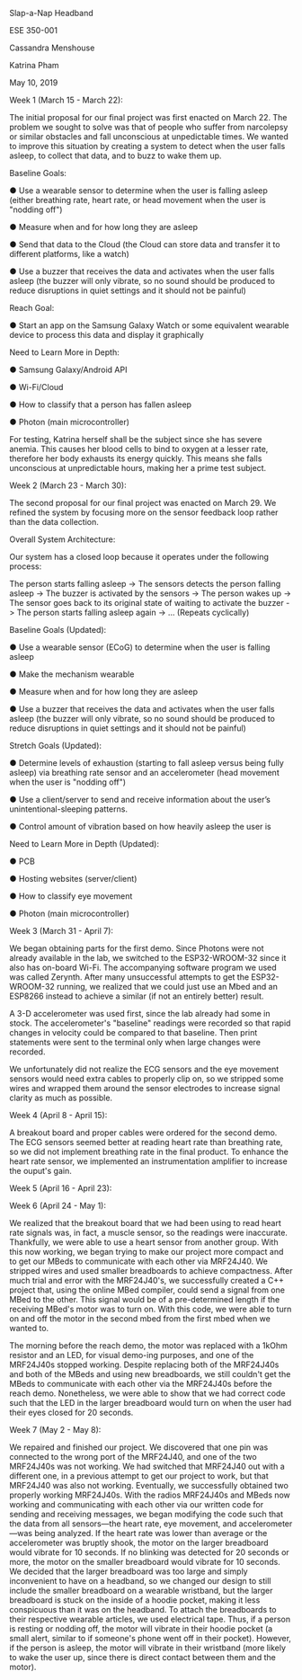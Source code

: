 Slap-a-Nap Headband

ESE 350-001

Cassandra Menshouse

Katrina Pham

May 10, 2019


Week 1 (March 15 - March 22):

The initial proposal for our final project was first enacted on March 22. The problem we sought to solve was that of people who suffer from narcolepsy or similar obstacles and fall unconscious at unpedictable times. We wanted to improve this situation by creating a system to detect when the user falls asleep, to collect that data, and to buzz to wake them up.


Baseline Goals:

● Use a wearable sensor to determine when the user is falling asleep (either breathing rate, heart rate, or head movement when the user is "nodding off")

● Measure when and for how long they are asleep

● Send that data to the Cloud (the Cloud can store data and transfer it to different platforms, like a watch)

● Use a buzzer that receives the data and activates when the user falls asleep (the buzzer will only vibrate, so no sound should be produced to reduce disruptions in quiet settings and it should not be painful)


Reach Goal:

● Start an app on the Samsung Galaxy Watch or some equivalent wearable device to process this data and display it graphically


Need to Learn More in Depth:

● Samsung Galaxy/Android API

● Wi-Fi/Cloud

● How to classify that a person has fallen asleep

● Photon (main microcontroller)


For testing, Katrina herself shall be the subject since she has severe anemia. This causes her blood cells to bind to oxygen at a lesser rate, therefore her body exhausts its energy quickly. This means she falls unconscious at unpredictable hours, making her a prime test subject.


Week 2 (March 23 - March 30):

The second proposal for our final project was enacted on March 29. We refined the system by focusing more on the sensor feedback loop rather than the data collection.


Overall System Architecture:

Our system has a closed loop because it operates under the following process:

The person starts falling asleep -> The sensors detects the person falling asleep -> The buzzer is activated by the sensors -> The person wakes up -> The sensor goes back to its original state of waiting to activate the buzzer -> The person starts falling asleep again -> … (Repeats cyclically)


Baseline Goals (Updated):

● Use a wearable sensor (ECoG) to determine when the user is falling asleep

● Make the mechanism wearable

● Measure when and for how long they are asleep

● Use a buzzer that receives the data and activates when the user falls asleep (the buzzer will only vibrate, so no sound should be produced to reduce disruptions in quiet settings and it should not be painful)


Stretch Goals (Updated):

● Determine levels of exhaustion (starting to fall asleep versus being fully asleep) via breathing rate sensor and an accelerometer (head movement when the user is "nodding off")

● Use a client/server to send and receive information about the user’s unintentional-sleeping patterns.

● Control amount of vibration based on how heavily asleep the user is


Need to Learn More in Depth (Updated):

● PCB

● Hosting websites (server/client)

● How to classify eye movement

● Photon (main microcontroller)


Week 3 (March 31 - April 7):

We began obtaining parts for the first demo. Since Photons were not already available in the lab, we switched to the ESP32-WROOM-32 since it also has on-board Wi-Fi. The accompanying software program we used was called Zerynth. After many unsuccessful attempts to get the ESP32-WROOM-32 running, we realized that we could just use an Mbed and an ESP8266 instead to achieve a similar (if not an entirely better) result.

A 3-D accelerometer was used first, since the lab already had some in stock. The accelerometer's "baseline" readings were recorded so that rapid changes in velocity could be compared to that baseline. Then print statements were sent to the terminal only when large changes were recorded.

We unfortunately did not realize the ECG sensors and the eye movement sensors would need extra cables to properly clip on, so we stripped some wires and wrapped them around the sensor electrodes to increase signal clarity as much as possible.

Week 4 (April 8 - April 15):

A breakout board and proper cables were ordered for the second demo. The ECG sensors seemed better at reading heart rate than breathing rate, so we did not implement breathing rate in the final product. To enhance the heart rate sensor, we implemented an instrumentation amplifier to increase the ouput's gain.

Week 5 (April 16 - April 23):


Week 6 (April 24 - May 1):

We realized that the breakout board that we had been using to read heart rate signals was, in fact, a muscle sensor, so the readings were inaccurate. Thankfully, we were able to use a heart sensor from another group. With this now working, we began trying to make our project more compact and to get our MBeds to communicate with each other via MRF24J40. We stripped wires and used smaller breadboards to achieve compactness. After much trial and error with the MRF24J40's, we successfully created a C++ project that, using the online MBed compiler, could send a signal from one MBed to the other. This signal would be of a pre-determined length if the receiving MBed's motor was to turn on. With this code, we were able to turn on and off the motor in the second mbed from the first mbed when we wanted to.

The morning before the reach demo, the motor was replaced with a 1kOhm resistor and an LED, for visual demo-ing purposes, and one of the MRF24J40s stopped working. Despite replacing both of the MRF24J40s and both of the MBeds and using new breadboards, we still couldn't get the MBeds to communicate with each other via the MRF24J40s before the reach demo. Nonetheless, we were able to show that we had correct code such that the LED in the larger breadboard would turn on when the user had their eyes closed for 20 seconds.

Week 7 (May 2 - May 8):

We repaired and finished our project. We discovered that one pin was connected to the wrong port of the MRF24J40, and one of the two MRF24J40s was not working. We had switched that MRF24J40 out with a different one, in a previous attempt to get our project to work, but that MRF24J40 was also not working. Eventually, we successfully obtained two properly working MRF24J40s. With the radios MRF24J40s and MBeds now working and communicating with each other via our written code for sending and receiving messages, we began modifying the code such that the data from all sensors—the heart rate, eye movement, and accelerometer—was being analyzed. If the heart rate was lower than average or the accelerometer was bruptly shook, the motor on the larger breadboard would vibrate for 10 seconds. If no blinking was detected for 20 seconds or more, the motor on the smaller breadboard would vibrate for 10 seconds. We decided that the larger breadboard was too large and simply inconvenient to have on a headband, so we changed our design to still include the smaller breadboard on a wearable wristband, but the larger breadboard is stuck on the inside of a hoodie pocket, making it less conspicuous than it was on the headband. To attach the breadboards to their respective wearable articles, we used electrical tape. Thus, if a person is resting or nodding off, the motor will vibrate in their hoodie pocket (a small alert, similar to if someone's phone went off in their pocket). However, if the person is asleep, the motor will vibrate in their wristband (more likely to wake the user up, since there is direct contact between them and the motor). 
